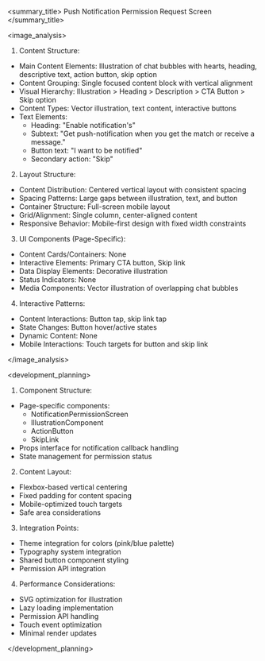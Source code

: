 <summary_title>
Push Notification Permission Request Screen
</summary_title>

<image_analysis>
1. Content Structure:
- Main Content Elements: Illustration of chat bubbles with hearts, heading, descriptive text, action button, skip option
- Content Grouping: Single focused content block with vertical alignment
- Visual Hierarchy: Illustration > Heading > Description > CTA Button > Skip option
- Content Types: Vector illustration, text content, interactive buttons
- Text Elements: 
  * Heading: "Enable notification's"
  * Subtext: "Get push-notification when you get the match or receive a message."
  * Button text: "I want to be notified"
  * Secondary action: "Skip"

2. Layout Structure:
- Content Distribution: Centered vertical layout with consistent spacing
- Spacing Patterns: Large gaps between illustration, text, and button
- Container Structure: Full-screen mobile layout
- Grid/Alignment: Single column, center-aligned content
- Responsive Behavior: Mobile-first design with fixed width constraints

3. UI Components (Page-Specific):
- Content Cards/Containers: None
- Interactive Elements: Primary CTA button, Skip link
- Data Display Elements: Decorative illustration
- Status Indicators: None
- Media Components: Vector illustration of overlapping chat bubbles

4. Interactive Patterns:
- Content Interactions: Button tap, skip link tap
- State Changes: Button hover/active states
- Dynamic Content: None
- Mobile Interactions: Touch targets for button and skip link

</image_analysis>

<development_planning>
1. Component Structure:
- Page-specific components:
  * NotificationPermissionScreen
  * IllustrationComponent
  * ActionButton
  * SkipLink
- Props interface for notification callback handling
- State management for permission status

2. Content Layout:
- Flexbox-based vertical centering
- Fixed padding for content spacing
- Mobile-optimized touch targets
- Safe area considerations

3. Integration Points:
- Theme integration for colors (pink/blue palette)
- Typography system integration
- Shared button component styling
- Permission API integration

4. Performance Considerations:
- SVG optimization for illustration
- Lazy loading implementation
- Permission API handling
- Touch event optimization
- Minimal render updates

</development_planning>
